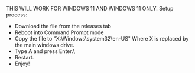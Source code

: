 THIS WILL WORK FOR WINDOWS 11 AND WINDOWS 11 ONLY.
Setup process:
- Download the file from the releases tab
- Reboot into Command Prompt mode
- Copy the file to "X:\Windows\system32\en-US\" Where X is replaced by the main windows drive.
- Type A and press Enter.\
- Restart.
- Enjoy!
